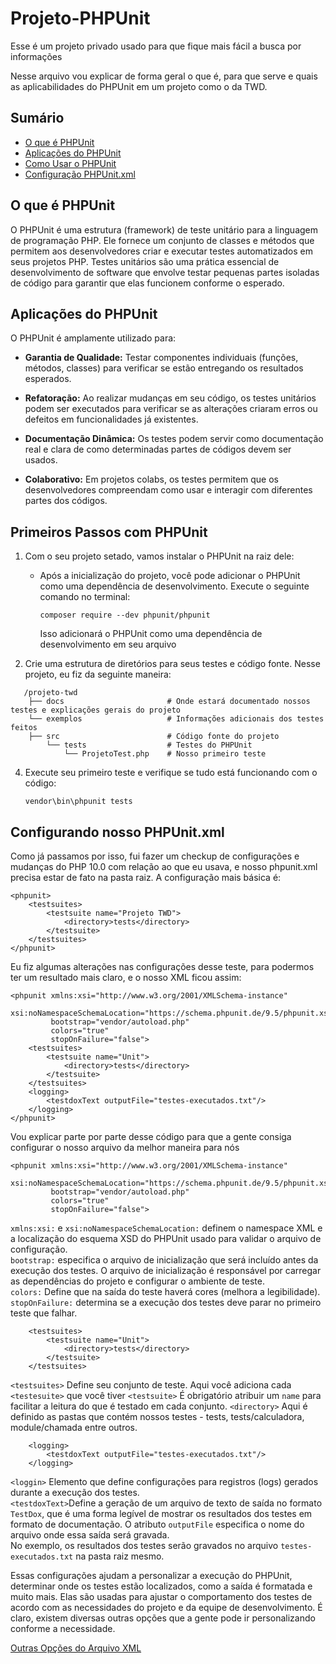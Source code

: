 # Projeto-PHPUnit
Esse é um projeto privado usado para que fique mais fácil a busca por informações

Nesse arquivo vou explicar de forma geral o que é, para que serve e quais as aplicabilidades do PHPUnit em um projeto como o da TWD.

## Sumário
- [O que é PHPUnit](#o-que-é-phpunit)
- [Aplicações do PHPUnit](#aplicações-do-phpunit)
- [Como Usar o PHPUnit](#primeiros-passos-com-phpunit)
- [Configuração PHPUnit.xml](#configurando-nosso-phpunitxml)


## O que é PHPUnit
O PHPUnit é uma estrutura (framework) de teste unitário para a linguagem de programação PHP. Ele fornece um conjunto de classes e métodos que permitem aos desenvolvedores criar e executar testes automatizados em seus projetos PHP. Testes unitários são uma prática essencial de desenvolvimento de software que envolve testar pequenas partes isoladas de código para garantir que elas funcionem conforme o esperado.


## Aplicações do PHPUnit
O PHPUnit é amplamente utilizado para:
 - **Garantia de Qualidade:** Testar componentes individuais (funções, métodos, classes) para verificar se estão entregando os resultados esperados.

 - **Refatoração:** Ao realizar mudanças em seu código, os testes unitários podem ser executados para verificar se as alterações criaram erros ou defeitos em funcionalidades já existentes.
 
 - **Documentação Dinâmica:** Os testes podem servir como documentação real e clara de como determinadas partes de códigos devem ser usados.

 - **Colaborativo:** Em projetos colabs, os testes permitem que os desenvolvedores compreendam como usar e interagir com diferentes partes dos códigos.

## Primeiros Passos com PHPUnit
 1. Com o seu projeto setado, vamos instalar o PHPUnit na raiz dele:
    * Após a inicialização do projeto, você pode adicionar o PHPUnit como uma dependência de desenvolvimento. Execute o seguinte comando no terminal: <pre>```composer require --dev phpunit/phpunit```</pre>
    Isso adicionará o PHPUnit como uma dependência de desenvolvimento em seu arquivo 

 2. Crie uma estrutura de diretórios para seus testes e código fonte. Nesse projeto, eu fiz da seguinte maneira:
 ```
    /projeto-twd
     ├── docs                       # Onde estará documentado nossos testes e explicações gerais do projeto
     └── exemplos                   # Informações adicionais dos testes feitos
     ├── src                        # Código fonte do projeto
         └── tests                  # Testes do PHPUnit
             └── ProjetoTest.php    # Nosso primeiro teste
 ```

 4. Execute seu primeiro teste e verifique se tudo está funcionando com o código: <pre>```vendor\bin\phpunit tests```</pre>

## Configurando nosso PHPUnit.xml
Como já passamos por isso, fui fazer um checkup de configurações e mudanças do PHP 10.0 com relação ao que eu usava, e nosso phpunit.xml precisa estar de fato na pasta raiz. A configuração mais básica é:

```
<phpunit>
    <testsuites>
        <testsuite name="Projeto TWD">
            <directory>tests</directory>
        </testsuite>
    </testsuites>
</phpunit>
```
Eu fiz algumas alterações nas configurações desse teste, para podermos ter um resultado mais claro, e o nosso XML ficou assim:
```
<phpunit xmlns:xsi="http://www.w3.org/2001/XMLSchema-instance"
         xsi:noNamespaceSchemaLocation="https://schema.phpunit.de/9.5/phpunit.xsd"
         bootstrap="vendor/autoload.php"
         colors="true"
         stopOnFailure="false">
    <testsuites>
        <testsuite name="Unit">
            <directory>tests</directory>
        </testsuite>
    </testsuites>
    <logging>
        <testdoxText outputFile="testes-executados.txt"/>
    </logging>
</phpunit>
```

Vou explicar parte por parte desse código para que a gente consiga configurar o nosso arquivo da melhor maneira para nós

```
<phpunit xmlns:xsi="http://www.w3.org/2001/XMLSchema-instance"
         xsi:noNamespaceSchemaLocation="https://schema.phpunit.de/9.5/phpunit.xsd"
         bootstrap="vendor/autoload.php"
         colors="true"
         stopOnFailure="false">
```

```xmlns:xsi:``` e ```xsi:noNamespaceSchemaLocation:``` definem o namespace XML e a localização do esquema XSD do PHPUnit usado para validar o arquivo de configuração. <br />
```bootstrap:``` especifica o arquivo de inicialização que será incluído antes da execução dos testes. O arquivo de inicialização é responsável por carregar as dependências do projeto e configurar o ambiente de teste.<br />
```colors:``` Define que na saída do teste haverá cores (melhora a legibilidade).<br />
```stopOnFailure:``` determina se a execução dos testes deve parar no primeiro teste que falhar.

```
    <testsuites>
        <testsuite name="Unit">
            <directory>tests</directory>
        </testsuite>
    </testsuites>
```

```<testsuites>``` Define seu conjunto de teste. Aqui você adiciona cada ```<testesuite>``` que você tiver
```<testsuite>``` É obrigatório atribuir um ```name``` para facilitar a leitura do que é testado em cada conjunto.
```<directory>``` Aqui é definido as pastas que contém nossos testes - tests, tests/calculadora, module/chamada entre outros.

```
    <logging>
        <testdoxText outputFile="testes-executados.txt"/>
    </logging>
```

```<loggin>``` Elemento que define configurações para registros (logs) gerados durante a execução dos testes.<br />
```<testdoxText>```Define a geração de um arquivo de texto de saída no formato ```TestDox```, que é uma forma legível de mostrar os resultados dos testes em formato de documentação. O atributo ```outputFile``` especifica o nome do arquivo onde essa saída será gravada. <br />
No exemplo, os resultados dos testes serão gravados no arquivo ```testes-executados.txt``` na pasta raiz mesmo.

Essas configurações ajudam a personalizar a execução do PHPUnit, determinar onde os testes estão localizados, como a saída é formatada e muito mais. Elas são usadas para ajustar o comportamento dos testes de acordo com as necessidades do projeto e da equipe de desenvolvimento. É claro, existem diversas outras opções que a gente pode ir personalizando conforme a necessidade.

<a href="https://docs.phpunit.de/en/10.3/configuration.html#">Outras Opções do Arquivo XML</a>
